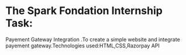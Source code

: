 # The Spark Fondation Internship Task:
Payement Gateway Integration .To create a simple website and integrate payement gateway.Technologies used:HTML,CSS,Razorpay API
